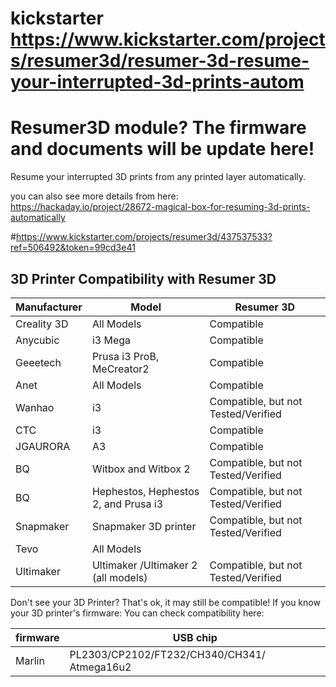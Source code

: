 # kickstarter https://www.kickstarter.com/projects/resumer3d/resumer-3d-resume-your-interrupted-3d-prints-autom

# Resumer3D module? The firmware and documents will be update here!


Resume your interrupted 3D prints from any printed layer automatically.
 


you can also see more details from here:
https://hackaday.io/project/28672-magical-box-for-resuming-3d-prints-automatically

#https://www.kickstarter.com/projects/resumer3d/437537533?ref=506492&token=99cd3e41




## 3D Printer Compatibility with Resumer 3D
Manufacturer | Model | Resumer 3D
--- | --- | --- 
Creality 3D | 	All Models | 	Compatible
Anycubic | 	i3 Mega	 | Compatible
Geeetech	 | Prusa i3 ProB, MeCreator2	 | Compatible
Anet	 | All Models	 | Compatible
Wanhao	 | i3	 | Compatible, but not Tested/Verified
CTC	 | i3	 | Compatible
JGAURORA	 | A3	 | Compatible
BQ	 | Witbox and Witbox 2	 | Compatible, but not Tested/Verified
BQ	 | Hephestos, Hephestos 2, and Prusa i3	 | Compatible, but not Tested/Verified
Snapmaker | 	Snapmaker 3D printer	 | Compatible, but not Tested/Verified
Tevo	 | All Models | 	 | Compatible, but not Tested/Verified
Ultimaker | 	Ultimaker /Ultimaker 2 (all models) | 	Compatible, but not Tested/Verified


Don't see your 3D Printer? That's ok, it may still be compatible!
If you know your 3D printer's firmware: You can check compatibility here:

firmware	 | USB chip
--- | ---
Marlin	 | PL2303/CP2102/FT232/CH340/CH341/ Atmega16u2
	


